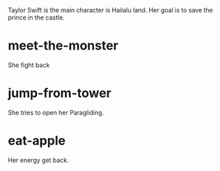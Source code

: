 Taylor Swift is the main character is Hailalu land. Her goal is to save the prince in the castle.

# meet-the-monster
She fight back

# jump-from-tower
She tries to open her Paragliding.

# eat-apple
Her energy get back.
